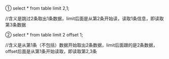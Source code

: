 ① select * from table limit 2,1;         

//含义是跳过2条取出1条数据，limit后面是从第2条开始读，读取1条信息，即读取第3条数据



② select * from table limit 2 offset 1;   

//含义是从第1条（不包括）数据开始取出2条数据，limit后面跟的是2条数据，offset后面是从第1条开始读取，即读取第2,3条